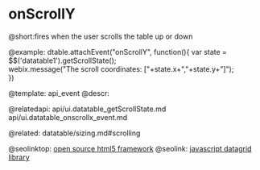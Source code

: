 onScrollY
=============


@short:fires when the user scrolls the table up or down 
	

@example:
dtable.attachEvent("onScrollY", function(){
   			var state = $$('datatable1').getScrollState();    
			webix.message("The scroll coordinates: ["+state.x+","+state.y+"]");                                                                                                                                           
}) 

@template:	api_event
@descr:


@relatedapi:
	api/ui.datatable_getScrollState.md
    api/ui.datatable_onscrollx_event.md
    
@related:
	datatable/sizing.md#scrolling

@seolinktop: [open source html5 framework](https://webix.com)
@seolink: [javascript datagrid library](https://webix.com/widget/datatable/)